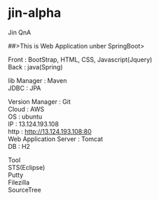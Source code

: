 # jin-alpha
Jin QnA

##>This is Web Application unber SpringBoot>

Front : BootStrap, HTML, CSS, Javascript(Jquery)<br />
Back : java(Spring)<br />

lib Manager : Maven<br />
JDBC : JPA<br />

Version Manager : Git<br />
Cloud : AWS<br />
OS : ubuntu<br />
IP : 13.124.193.108<br />
http : http://13.124.193.108:80<br />
Web Application Server : Tomcat<br />
DB : H2<br />

Tool<br />
STS(Eclipse)<br />
Putty<br />
Filezilla<br />
SourceTree<br />
